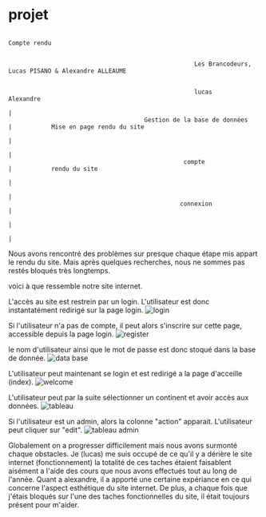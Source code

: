 # projet



                                                                           Compte rendu


                                                        Les Brancodeurs, Lucas PISANO & Alexandre ALLEAUME
                                                        
                                                        
                                                        lucas                                   Alexandre
                                                                                 |
                                          Gestion de la base de données          |           Mise en page rendu du site
                                                                                 |
                                                                                 |
                                                     compte                      |           rendu du site
                                                                                 |
                                                                                 |
                                                    connexion                    |
                                                                                 |
                                                                                 |


Nous avons rencontré des problèmes sur presque chaque étape mis appart le rendu du site. Mais après quelques recherches, nous ne sommes pas restés bloqués très longtemps.


voici à que ressemble notre site internet.

L'accès au site est restrein par un login. L'utilisateur est donc instantatément redirigé sur la page login.
![login](https://user-images.githubusercontent.com/77196492/116005761-ac900180-a608-11eb-82ea-f13e7f492d00.PNG)

Si l'utilisateur n'a pas de compte, il peut alors s'inscrire sur cette page, accessible depuis la page login.
![register](https://user-images.githubusercontent.com/77196492/116005803-d2b5a180-a608-11eb-84aa-650b6e7b5519.PNG)

le nom d'utilisateur ainsi que le mot de passe est donc stoqué dans la base de donnée.
![data base](https://user-images.githubusercontent.com/77196492/116005850-0e506b80-a609-11eb-9afd-7a79e126ad6d.PNG)

L'utilisateur peut maintenant se login et est redirigé a la page d'acceille (index).
![welcome](https://user-images.githubusercontent.com/77196492/116005879-3e980a00-a609-11eb-8d96-b11b61e190bb.PNG)

L'utilisateur peut par la suite sélectionner un continent et avoir accès aux données.
![tableau](https://user-images.githubusercontent.com/77196492/116005911-58d1e800-a609-11eb-8320-b68119b5030d.PNG)

Si l'utilisateur est un admin, alors la colonne "action" apparait. L'utilisateur peut cliquer sur "edit".
![tableau admin](https://user-images.githubusercontent.com/77196492/116005943-83bc3c00-a609-11eb-8fb7-1d47325b32c9.PNG)

Globalement on a progresser difficilement mais nous avons surmonté chaque obstacles. Je (lucas) me suis occupé de ce qu'il y a dérière le site internet (fonctionnement) 
la totalité de ces taches étaient faisablent aisément a l'aide des cours que nous avons effectués tout au long de l'année. Quant a alexandre, il a apporté une certaine
expériance en ce qui concerne l'aspect esthétique du site internet. De plus, a chaque fois que j'étais bloqués sur l'une des taches fonctionnelles du site, il était toujours présent pour m'aider.












